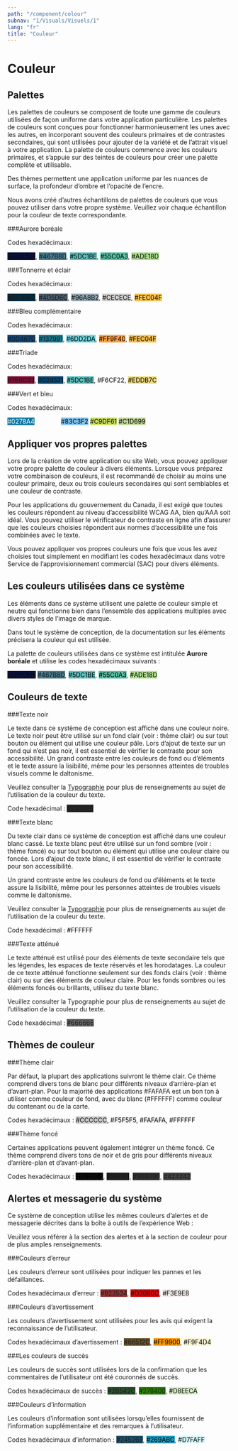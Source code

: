 ```yaml
---
path: "/component/colour"
subnav: "1/Visuals/Visuels/1"
lang: "fr"
title: "Couleur"
---
```


<helmet>
<title> Couleur - Système de conception Aurora </title>
</helmet>

# Couleur
## Palettes

Les palettes de couleurs se composent de toute une gamme de couleurs utilisées de façon uniforme dans votre application particulière. Les palettes de couleurs sont conçues pour fonctionner harmonieusement les unes avec les autres, en incorporant souvent des couleurs primaires et de contrastes secondaires, qui sont utilisées pour ajouter de la variété et de l’attrait visuel à votre application. La palette de couleurs commence avec les couleurs primaires, et s’appuie sur des teintes de couleurs pour créer une palette complète et utilisable.

Des thèmes permettent une application uniforme par les nuances de surface, la profondeur d’ombre et l’opacité de l’encre.

Nous avons créé d’autres échantillons de palettes de couleurs que vous pouvez utiliser dans votre propre système. Veuillez voir chaque échantillon pour la couleur de texte correspondante.

###Aurore boréale

Codes hexadécimaux:

<badge style="background-color: #000A3D">#000A3D</badge>, <badge style="background-color: #467B8D">#467B8D</badge>, <badge style="background-color: #5DC1BE; color:black">#5DC1BE</badge>, <badge style="background-color: #55C0A3; color:black">#55C0A3</badge>, <badge style="background-color: #ADE18D; color: black">#ADE18D</badge>

###Tonnerre et éclair

Codes hexadécimaux:

<badge style="background-color: #002D42">#002D42</badge>,
<badge style="background-color: #4D5D6C">#4D5D6C</badge>,
<badge style="background-color: #96A8B2; color: black">#96A8B2</badge>,
<badge style="background-color: #CECECE; color: black">#CECECE</badge>,
<badge style="background-color: #FEC04F; color: black">#FEC04F</badge>

###Bleu complémentaire

Codes hexadécimaux:

<badge style="background-color: #0D467D">#0D467D</badge>, <badge style="background-color: #137991">#137991</badge>, <badge style="background-color: #6DD2DA; color:black">#6DD2DA</badge>, <badge style="background-color: #FF9F40; color:black">#FF9F40</badge>, <badge style="background-color: #FEC04F; color: black">#FEC04F</badge>

###Triade

Codes hexadécimaux:

<badge style="background-color: #7E0C33">#7E0C33</badge>, <badge style="background-color: #024571">#024571</badge>, <badge style="background-color: #5DC1BE; color:black">#5DC1BE</badge>, <badge style="background-color: #F6CF22F; color:black">#F6CF22</badge>, <badge style="background-color: #EDDB7C; color: black">#EDDB7C</badge>

###Vert et bleu

Codes hexadécimaux:

<badge style="background-color: #0278A4; color:white">#0278A4</badge> <badge style="background-color: #4E474; color:white">#4E474</badge> <badge style="background-color: #83C3F2; color:black">#83C3F2</badge> <badge style="background-color: #C9DF61; color: black">#C9DF61</badge> <badge style="background-color: #C1D699; color: black">#C1D699</badge>

## Appliquer vos propres palettes
Lors de la création de votre application ou site Web, vous pouvez appliquer votre propre palette de couleur à divers éléments. Lorsque vous préparez votre combinaison de couleurs, il est recommandé de choisir au moins une couleur primaire, deux ou trois couleurs secondaires qui sont semblables et une couleur de contraste.

Pour les applications du gouvernement du Canada, il est exigé que toutes les couleurs répondent au niveau d’accessibilité WCAG AA, bien qu’AAA soit idéal. Vous pouvez utiliser le vérificateur de contraste en ligne afin d’assurer que les couleurs choisies répondent aux normes d’accessibilité une fois combinées avec le texte.

Vous pouvez appliquer vos propres couleurs une fois que vous les avez choisies tout simplement en modifiant les codes hexadécimaux dans votre Service de l’approvisionnement commercial (SAC) pour divers éléments.

## Les couleurs utilisées dans ce système
Les éléments dans ce système utilisent une palette de couleur simple et neutre qui fonctionne bien dans l’ensemble des applications multiples avec divers styles de l’image de marque.

Dans tout le système de conception, de la documentation sur les éléments précisera la couleur qui est utilisée.

La palette de couleurs utilisées dans ce système est intitulée **Aurore boréale** et utilise les codes hexadécimaux suivants :

<badge style="background-color: #000A3D">#000A3D</badge> <badge style="background-color: #467B8D">#467B8D</badge>, <badge style="background-color: #5DC1BE; color:black">#5DC1BE</badge>, <badge style="background-color: #55C0A3; color:black">#55C0A3</badge>, <badge style="background-color: #ADE18D; color: black">#ADE18D</badge>

## Couleurs de texte

###Texte noir

Le texte dans ce système de conception est affiché dans une couleur noire. Le texte noir peut être utilisé sur un fond clair (voir : thème clair) ou sur tout bouton ou élément qui utilise une couleur pâle. Lors d’ajout de texte sur un fond qui n’est pas noir, il est essentiel de vérifier le contraste pour son accessibilité. Un grand contraste entre les couleurs de fond ou d’éléments et le texte assure la lisibilité, même pour les personnes atteintes de troubles visuels comme le daltonisme.

Veuillez consulter la [Typographie](https://design.gccollab.ca/component/typography) pour plus de renseignements au sujet de l’utilisation de la couleur du texte.

Code hexadécimal : <badge style="background-color: #252525">#252525</badge>

###Texte blanc

Du texte clair dans ce système de conception est affiché dans une couleur blanc cassé. Le texte blanc peut être utilisé sur un fond sombre (voir : thème foncé) ou sur tout bouton ou élément qui utilise une couleur claire ou foncée. Lors d’ajout de texte blanc, il est essentiel de vérifier le contraste pour son accessibilité.

Un grand contraste entre les couleurs de fond ou d’éléments et le texte assure la lisibilité, même pour les personnes atteintes de troubles visuels comme le daltonisme.

Veuillez consulter la [Typographie](https://design.gccollab.ca/component/typography)  pour plus de renseignements au sujet de l’utilisation de la couleur du texte.


Code hexadécimal : <badge style="background-color: #FFFFFF; color: black">#FFFFFF</badge>

###Texte atténué

Le texte atténué est utilisé pour des éléments de texte secondaire tels que les légendes, les espaces de texte réservés et les horodatages. La couleur de ce texte atténué fonctionne seulement sur des fonds clairs (voir : thème clair) ou sur des éléments de couleur claire. Pour les fonds sombres ou les éléments foncés ou brillants, utilisez du texte blanc.

Veuillez consulter la Typographie pour plus de renseignements au sujet de l’utilisation de la couleur du texte.

Code hexadécimal : <badge style="background-color: #666666">#666666</badge>

## Thèmes de couleur

###Thème clair

Par défaut, la plupart des applications suivront le thème clair. Ce thème comprend divers tons de blanc pour différents niveaux d’arrière-plan et d’avant-plan. Pour la majorité des applications #FAFAFA est un bon ton à utiliser comme couleur de fond, avec du blanc (#FFFFFF) comme couleur du contenant ou de la carte.

Codes hexadécimaux : <badge style="background-color: #CCCCCC; color: black">#CCCCCC</badge>, <badge style="background-color: #F5F5F5; color: black">#F5F5F5</badge>, <badge style="background-color: #FAFAFA; color: black">#FAFAFA</badge>, <badge style="background-color: #FFFFFF; color:black">#FFFFFF</badge>

###Thème foncé

Certaines applications peuvent également intégrer un thème foncé. Ce thème comprend divers tons de noir et de gris pour différents niveaux d’arrière-plan et d’avant-plan.

Codes hexadécimaux : <badge style="background-color: #000000">#000000</badge>, <badge style="background-color: #212121">#212121</badge>, <badge style="background-color: #303030">#303030</badge>, <badge style="background-color: #424242">#424242</badge>

## Alertes et messagerie du système

Ce système de conception utilise les mêmes couleurs d’alertes et de messagerie décrites dans la boîte à outils de l’expérience Web :

Veuillez vous référer à la section des alertes et à la section de couleur pour de plus amples renseignements.

###Couleurs d’erreur

Les couleurs d’erreur sont utilisées pour indiquer les pannes et les défaillances.

Codes hexadécimaux d’erreur : <badge style="background-color: #923534">#923534</badge>, <badge style="background-color: #D3080C">#D3080C</badge>, <badge style="background-color: #F3E9E8; color: black">#F3E9E8</badge>

###Couleurs d’avertissement

Les couleurs d’avertissement sont utilisées pour les avis qui exigent la reconnaissance de l’utilisateur.

Codes hexadécimaux d’avertissement : <badge style="background-color: #66512C">#66512C</badge>, <badge style="background-color: #FF9900; color:black">#FF9900</badge>, <badge style="background-color: #F9F4D4; color: black">#F9F4D4</badge>

###Les couleurs de succès

Les couleurs de succès sont utilisées lors de la confirmation que les commentaires de l’utilisateur ont été couronnés de succès.

Codes hexadécimaux de succès : <badge style="background-color: #2B542C">#2B542C</badge>, <badge style="background-color: #278400">#278400</badge>, <badge style="background-color: #D8EECA; color: black">#D8EECA</badge>

###Couleurs d’information

Les couleurs d’information sont utilisées lorsqu’elles fournissent de l’information supplémentaire et des remarques à l’utilisateur.

Codes hexadécimaux d’information : <badge style="background-color: #245269">#245269</badge>, <badge style="background-color: #269ABC; color:black">#269ABC</badge>, <badge style="background-color: #D7FAFF; color: black">#D7FAFF</badge>
